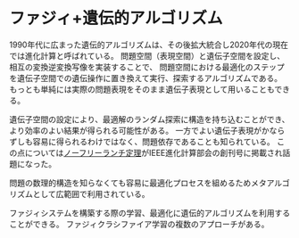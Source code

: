 # ファジィ+遺伝的アルゴリズム

1990年代に広まった遺伝的アルゴリズムは、その後拡大統合し2020年代の現在では進化計算と呼ばれている。
問題空間（表現空間）と遺伝子空間を設定し、相互の変換逆変換写像を実装することで、
問題空間における最適化のステップを遺伝子空間での遺伝操作に置き換えて実行、探索するアルゴリズムである。
もっとも単純には実際の問題表現をそのまま遺伝子表現として用いることもできる。

遺伝子空間の設定により、最適解のランダム探索に構造を持ち込むことができ、より効率のよい結果が得られる可能性がある。
一方でよい遺伝子表現がかならずしも容易に得られるわけではなく、問題依存であることも知られている。
この点については[ノーフリーランチ定理](https://ieeexplore.ieee.org/document/585893)がIEEE進化計算部会の創刊号に掲載され話題になった。

問題の数理的構造を知らなくても容易に最適化プロセスを組めるためメタアルゴリズムとして広範囲で利用されている。

ファジィシステムを構築する際の学習、最適化に遺伝的アルゴリズムを利用することができる。
ファジィクラシファイア学習の複数のアプローチがある。
